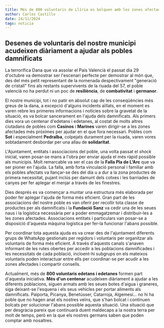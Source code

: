 ```yaml
---
title: Més de 800 voluntaris de Llíria es bolquen amb les zones afectades
author: Carlos Castillo
date: 24/11/2024
tags: noticia
---
```


## Desenes de voluntaris del nostre municipi acudeixen diàriament a ajudar als pobles damnificats

La terrorífica Dana que va assolar el País Valencià el passat dia 29 d'octubre va demostrar ser l'escenari perfecte per demostrar al món que, des del més petit representant de la nomenada despectivament "generació de cristall" fins als restants supervivents de la riuada del 57, el poble valencià no ha perdut ni un poc de **resiliència**, de **combativitat** i **germanor**. 

El nostre municipi, tot i no patir en absolut cap de les conseqüències més greus de la dana, a excepció d'alguns incidents aïllats, en el moment es varen rebre les primeres informacions i notícies sobre la gravetat de la situació, es va bolcar sancerament en l'ajuda dels damnificats. Als primers dies vora un centenar d'edetans i edetanes, al costat de molts altres ciutadans de pobles com **Casinos** i **Marines** varen dirigir-se a les zones afectades més pròximes per ajudar en el que fora necessari. Pobles com **Sot** i especialment **Pedralba**, colpejats durament per la riuada, varen vores sobtadament desbordar per una allau de **solidaritat**. 

L'Ajuntament, entitats i associacions del poble, una volta passat el *shock* inicial, varen posar-se mans a l'obra per enviar ajuda el més ràpid possible als municipis. Molt remarcable va ser el cas de la **Falla Pla de L'Arc** que va ser pioner en l'ajuda. La falla, amb forta vinculació personal i familiar amb els pobles afectats va llançar-se des del dia u a dur a la zona productes de primera necessitat, pujant inclús per damunt dels cotxes i les barriades de canyes per fer aplegar el menjar a través de les finestres. 

Dies després es va començar a muntar una estructura més elaborada per poder fer aplegar l'ajuda de forma més eficient. Gran part de les associacions del nostre poble es van oferir per recollir tota classe de productes per als damnificats i la **Fundació Sanz** va cedir una de les seues naus i la logística necessària per a poder emmagatzemar i distribuir-les a les zones afectades. Associacions entitats i particulars van posar-se a disposició d'aquesta màquina logística per fer-la funcionar l'abans possible.

Per coordinar tota aquesta ajuda es va crear des de l'ajuntament diferents grups de WhatsApp gestionats per regidors i voluntaris per organitzar als voluntaris de forma més eficient. A través d'aquests canals s'anaven informant de les rutes obertes per accedir a les poblacions damnificades i les necessitats de cada població, incloent-hi subgrups on els mateixos voluntaris poden interactuar entre ells per coordinar-se per acudir a les zones afectades i compartir consells.

Actualment, més de **800 voluntaris edetans i edetanes** formen part d'aquesta iniciativa. **Més d'un centenar** acudeixen diàriament a ajudar a les diferents poblacions, siguen armats amb les seues botes d'aigua i graneres, siga deixant-se l'esquena i els seus vehicles per portar aliments als damnificats. Paiporta, Picanya, Benetússer, Catarroja, Algemesí... no hi ha poble que no hagen anat els nostres veïns, que s'han bolcat i continuen bolcats per solucionar l'abans possible aquesta situació. Una situació que per desgràcia pareix que continuarà duent maldecaps a la nostra terra per molt de temps, però en la que els nostres germans saben que poden comptar amb nosaltres.


